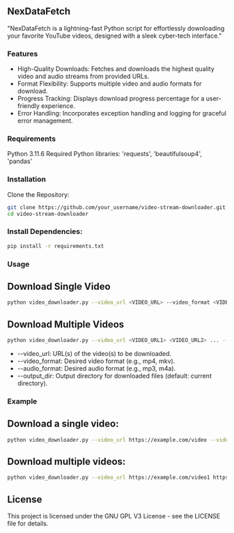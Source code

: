 ## NexDataFetch
"NexDataFetch is a lightning-fast Python script for effortlessly downloading your favorite YouTube videos, designed with a sleek cyber-tech interface."


### Features
- High-Quality Downloads: Fetches and downloads the highest quality video and audio streams from provided URLs.
- Format Flexibility: Supports multiple video and audio formats for download.
- Progress Tracking: Displays download progress percentage for a user-friendly experience.
- Error Handling: Incorporates exception handling and logging for graceful error management.


### Requirements
Python 3.11.6
Required Python libraries: 'requests', 'beautifulsoup4', 'pandas'


### Installation
Clone the Repository:

```bash
git clone https://github.com/your_username/video-stream-downloader.git
cd video-stream-downloader
```

### Install Dependencies:

```bash
pip install -r requirements.txt
```

### Usage

## Download Single Video
```bash
python video_downloader.py --video_url <VIDEO_URL> --video_format <VIDEO_FORMAT> --audio_format <AUDIO_FORMAT> --output_dir <OUTPUT_DIRECTORY>
```

## Download Multiple Videos
```bash
python video_downloader.py --video_url <VIDEO_URL1> <VIDEO_URL2> ... --video_format <VIDEO_FORMAT> --audio_format <AUDIO_FORMAT> --output_dir <OUTPUT_DIRECTORY>
```

- --video_url: URL(s) of the video(s) to be downloaded.
- --video_format: Desired video format (e.g., mp4, mkv).
- --audio_format: Desired audio format (e.g., mp3, m4a).
- --output_dir: Output directory for downloaded files (default: current directory).


### Example

## Download a single video:

``` bash
python video_downloader.py --video_url https://example.com/video --video_format mp4 --audio_format mp3 --output_dir ./downloads
```

## Download multiple videos:

``` bash
python video_downloader.py --video_url https://example.com/video1 https://example.com/video2 --video_format mkv --audio_format m4a --output_dir ./downloads
```

## License
This project is licensed under the GNU GPL V3 License - see the LICENSE file for details.
